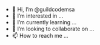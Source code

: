 - 👋 Hi, I’m @guildcodemsa
- 👀 I’m interested in ...
- 🌱 I’m currently learning ...
- 💞️ I’m looking to collaborate on ...
- 📫 How to reach me ...

<!---
guildcodemsa/guildcodemsa is a ✨ special ✨ repository because its `README.md` (this file) appears on your GitHub profile.
You can click the Preview link to take a look at your changes.
--->

